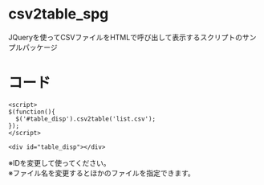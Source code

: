 # csv2table_spg
JQueryを使ってCSVファイルをHTMLで呼び出して表示するスクリプトのサンプルパッケージ

# コード
```
<script>  
$(function(){  
  $('#table_disp').csv2table('list.csv');  
});  
</script>  
  
<div id="table_disp"></div>
```
※IDを変更して使ってください。<br>
※ファイル名を変更するとほかのファイルを指定できます。
